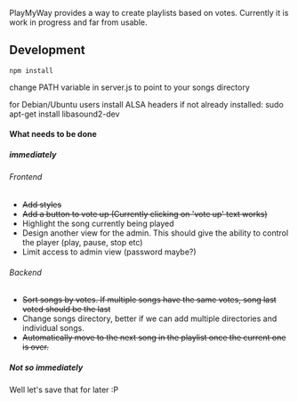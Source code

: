 PlayMyWay provides a way to create playlists based on votes. Currently it is work in progress and far from usable.

## Development

`npm install`

change PATH variable in server.js to point to your songs directory

for Debian/Ubuntu users install ALSA headers if not already installed:
sudo apt-get install libasound2-dev

#### What needs to be done

##### immediately

###### Frontend
* ~~Add styles~~
* ~~Add a button to vote up (Currently clicking on 'vote up' text works)~~
* Highlight the song currently being played
* Design another view for the admin. This should give the ability to control the player (play, pause, stop etc)
* Limit access to admin view (password maybe?)

###### Backend
* ~~Sort songs by votes. If multiple songs have the same votes, song last voted should be the last~~
* Change songs directory, better if we can add multiple directories and individual songs.
* ~~Automatically move to the next song in the playlist once the current one is over.~~

##### Not so immediately
Well let's save that for later :P
